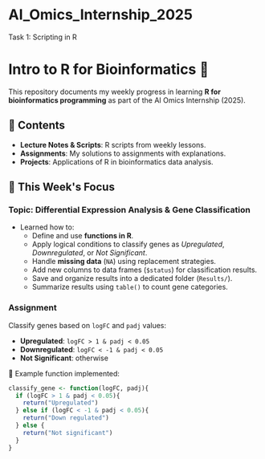 # AI_Omics_Internship_2025
Task 1: Scripting in R


# Intro to R for Bioinformatics 🚀

This repository documents my weekly progress in learning **R for bioinformatics programming** as part of the AI Omics Internship (2025).  

## 📂 Contents
- **Lecture Notes & Scripts**: R scripts from weekly lessons.  
- **Assignments**: My solutions to assignments with explanations.  
- **Projects**: Applications of R in bioinformatics data analysis.  

## 📖 This Week's Focus
### Topic: Differential Expression Analysis & Gene Classification
- Learned how to:
  - Define and use **functions in R**.
  - Apply logical conditions to classify genes as *Upregulated*, *Downregulated*, or *Not Significant*.
  - Handle **missing data** (`NA`) using replacement strategies.
  - Add new columns to data frames (`$status`) for classification results.
  - Save and organize results into a dedicated folder (`Results/`).
  - Summarize results using `table()` to count gene categories.

### Assignment
Classify genes based on `logFC` and `padj` values:
- **Upregulated**: `logFC > 1 & padj < 0.05`
- **Downregulated**: `logFC < -1 & padj < 0.05`
- **Not Significant**: otherwise  

📌 Example function implemented:  

```r
classify_gene <- function(logFC, padj){
  if (logFC > 1 & padj < 0.05){
    return("Upregulated")
  } else if (logFC < -1 & padj < 0.05){
    return("Down regulated")
  } else {
    return("Not significant")
  }
}
